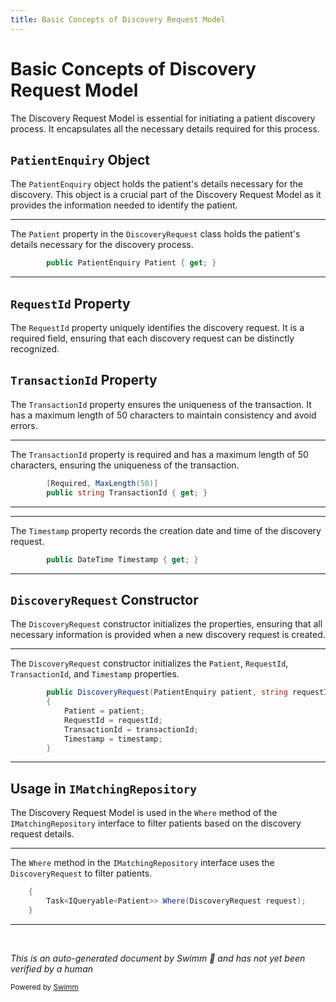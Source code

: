 ```yaml
---
title: Basic Concepts of Discovery Request Model
---
```

# Basic Concepts of Discovery Request Model

The Discovery Request Model is essential for initiating a patient discovery process. It encapsulates all the necessary details required for this process.

## <SwmToken path="src/In.ProjectEKA.HipLibrary/Patient/Model/DiscoveryRequest.cs" pos="10:3:3" line-data="        public PatientEnquiry Patient { get; }">`PatientEnquiry`</SwmToken> Object

The <SwmToken path="src/In.ProjectEKA.HipLibrary/Patient/Model/DiscoveryRequest.cs" pos="10:3:3" line-data="        public PatientEnquiry Patient { get; }">`PatientEnquiry`</SwmToken> object holds the patient's details necessary for the discovery. This object is a crucial part of the Discovery Request Model as it provides the information needed to identify the patient.

<SwmSnippet path="/src/In.ProjectEKA.HipLibrary/Patient/Model/DiscoveryRequest.cs" line="10">

---

The <SwmToken path="src/In.ProjectEKA.HipLibrary/Patient/Model/DiscoveryRequest.cs" pos="10:5:5" line-data="        public PatientEnquiry Patient { get; }">`Patient`</SwmToken> property in the <SwmToken path="src/In.ProjectEKA.HipLibrary/Patient/Model/DiscoveryRequest.cs" pos="20:3:3" line-data="        public DiscoveryRequest(PatientEnquiry patient, string requestId, string transactionId, DateTime timestamp)">`DiscoveryRequest`</SwmToken> class holds the patient's details necessary for the discovery process.

```c#
        public PatientEnquiry Patient { get; }
```

---

</SwmSnippet>

## <SwmToken path="src/In.ProjectEKA.HipLibrary/Patient/Model/DiscoveryRequest.cs" pos="23:1:1" line-data="            RequestId = requestId;">`RequestId`</SwmToken> Property

The <SwmToken path="src/In.ProjectEKA.HipLibrary/Patient/Model/DiscoveryRequest.cs" pos="23:1:1" line-data="            RequestId = requestId;">`RequestId`</SwmToken> property uniquely identifies the discovery request. It is a required field, ensuring that each discovery request can be distinctly recognized.

## <SwmToken path="src/In.ProjectEKA.HipLibrary/Patient/Model/DiscoveryRequest.cs" pos="16:5:5" line-data="        public string TransactionId { get; }">`TransactionId`</SwmToken> Property

The <SwmToken path="src/In.ProjectEKA.HipLibrary/Patient/Model/DiscoveryRequest.cs" pos="16:5:5" line-data="        public string TransactionId { get; }">`TransactionId`</SwmToken> property ensures the uniqueness of the transaction. It has a maximum length of 50 characters to maintain consistency and avoid errors.

<SwmSnippet path="/src/In.ProjectEKA.HipLibrary/Patient/Model/DiscoveryRequest.cs" line="15">

---

The <SwmToken path="src/In.ProjectEKA.HipLibrary/Patient/Model/DiscoveryRequest.cs" pos="16:5:5" line-data="        public string TransactionId { get; }">`TransactionId`</SwmToken> property is required and has a maximum length of 50 characters, ensuring the uniqueness of the transaction.

```c#
        [Required, MaxLength(50)]
        public string TransactionId { get; }
```

---

</SwmSnippet>

<SwmSnippet path="/src/In.ProjectEKA.HipLibrary/Patient/Model/DiscoveryRequest.cs" line="18">

---

The <SwmToken path="src/In.ProjectEKA.HipLibrary/Patient/Model/DiscoveryRequest.cs" pos="18:5:5" line-data="        public DateTime Timestamp { get; }">`Timestamp`</SwmToken> property records the creation date and time of the discovery request.

```c#
        public DateTime Timestamp { get; }
```

---

</SwmSnippet>

## <SwmToken path="src/In.ProjectEKA.HipLibrary/Patient/Model/DiscoveryRequest.cs" pos="20:3:3" line-data="        public DiscoveryRequest(PatientEnquiry patient, string requestId, string transactionId, DateTime timestamp)">`DiscoveryRequest`</SwmToken> Constructor

The <SwmToken path="src/In.ProjectEKA.HipLibrary/Patient/Model/DiscoveryRequest.cs" pos="20:3:3" line-data="        public DiscoveryRequest(PatientEnquiry patient, string requestId, string transactionId, DateTime timestamp)">`DiscoveryRequest`</SwmToken> constructor initializes the properties, ensuring that all necessary information is provided when a new discovery request is created.

<SwmSnippet path="/src/In.ProjectEKA.HipLibrary/Patient/Model/DiscoveryRequest.cs" line="20">

---

The <SwmToken path="src/In.ProjectEKA.HipLibrary/Patient/Model/DiscoveryRequest.cs" pos="20:3:3" line-data="        public DiscoveryRequest(PatientEnquiry patient, string requestId, string transactionId, DateTime timestamp)">`DiscoveryRequest`</SwmToken> constructor initializes the <SwmToken path="src/In.ProjectEKA.HipLibrary/Patient/Model/DiscoveryRequest.cs" pos="22:1:1" line-data="            Patient = patient;">`Patient`</SwmToken>, <SwmToken path="src/In.ProjectEKA.HipLibrary/Patient/Model/DiscoveryRequest.cs" pos="23:1:1" line-data="            RequestId = requestId;">`RequestId`</SwmToken>, <SwmToken path="src/In.ProjectEKA.HipLibrary/Patient/Model/DiscoveryRequest.cs" pos="24:1:1" line-data="            TransactionId = transactionId;">`TransactionId`</SwmToken>, and <SwmToken path="src/In.ProjectEKA.HipLibrary/Patient/Model/DiscoveryRequest.cs" pos="25:1:1" line-data="            Timestamp = timestamp;">`Timestamp`</SwmToken> properties.

```c#
        public DiscoveryRequest(PatientEnquiry patient, string requestId, string transactionId, DateTime timestamp)
        {
            Patient = patient;
            RequestId = requestId;
            TransactionId = transactionId;
            Timestamp = timestamp;
        }
```

---

</SwmSnippet>

## Usage in <SwmToken path="src/In.ProjectEKA.HipLibrary/Matcher/IMatchingRepository.cs" pos="7:5:5" line-data="    public interface IMatchingRepository">`IMatchingRepository`</SwmToken>

The Discovery Request Model is used in the <SwmToken path="src/In.ProjectEKA.HipLibrary/Matcher/IMatchingRepository.cs" pos="9:8:8" line-data="        Task&lt;IQueryable&lt;Patient&gt;&gt; Where(DiscoveryRequest request);">`Where`</SwmToken> method of the <SwmToken path="src/In.ProjectEKA.HipLibrary/Matcher/IMatchingRepository.cs" pos="7:5:5" line-data="    public interface IMatchingRepository">`IMatchingRepository`</SwmToken> interface to filter patients based on the discovery request details.

<SwmSnippet path="/src/In.ProjectEKA.HipLibrary/Matcher/IMatchingRepository.cs" line="8">

---

The <SwmToken path="src/In.ProjectEKA.HipLibrary/Matcher/IMatchingRepository.cs" pos="9:8:8" line-data="        Task&lt;IQueryable&lt;Patient&gt;&gt; Where(DiscoveryRequest request);">`Where`</SwmToken> method in the <SwmToken path="src/In.ProjectEKA.HipLibrary/Matcher/IMatchingRepository.cs" pos="7:5:5" line-data="    public interface IMatchingRepository">`IMatchingRepository`</SwmToken> interface uses the <SwmToken path="src/In.ProjectEKA.HipLibrary/Matcher/IMatchingRepository.cs" pos="9:10:10" line-data="        Task&lt;IQueryable&lt;Patient&gt;&gt; Where(DiscoveryRequest request);">`DiscoveryRequest`</SwmToken> to filter patients.

```c#
    {
        Task<IQueryable<Patient>> Where(DiscoveryRequest request);
    }
```

---

</SwmSnippet>

&nbsp;

*This is an auto-generated document by Swimm 🌊 and has not yet been verified by a human*

<SwmMeta version="3.0.0" repo-id="Z2l0aHViJTNBJTNBaGlwLXNlcnZpY2UlM0ElM0FTd2ltbS1EZW1v" repo-name="hip-service"><sup>Powered by [Swimm](/)</sup></SwmMeta>
